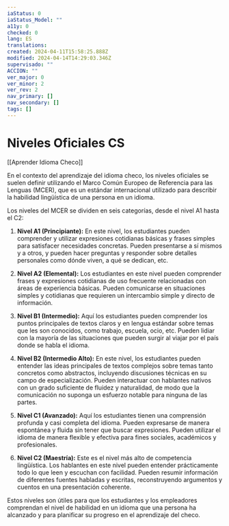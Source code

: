 ```yaml
---
iaStatus: 0
iaStatus_Model: ""
a11y: 0
checked: 0
lang: ES
translations: 
created: 2024-04-11T15:58:25.888Z
modified: 2024-04-14T14:29:03.346Z
supervisado: ""
ACCION: ""
ver_major: 0
ver_minor: 2
ver_rev: 2
nav_primary: []
nav_secondary: []
tags: []
---
```

# Niveles Oficiales CS

[[Aprender Idioma Checo]]

En el contexto del aprendizaje del idioma checo, los niveles oficiales se suelen definir utilizando el Marco Común Europeo de Referencia para las Lenguas (MCER), que es un estándar internacional utilizado para describir la habilidad lingüística de una persona en un idioma.

Los niveles del MCER se dividen en seis categorías, desde el nivel A1 hasta el C2:

1. **Nivel A1 (Principiante):** En este nivel, los estudiantes pueden comprender y utilizar expresiones cotidianas básicas y frases simples para satisfacer necesidades concretas. Pueden presentarse a sí mismos y a otros, y pueden hacer preguntas y responder sobre detalles personales como dónde viven, a qué se dedican, etc.

2. **Nivel A2 (Elemental):** Los estudiantes en este nivel pueden comprender frases y expresiones cotidianas de uso frecuente relacionadas con áreas de experiencia básicas. Pueden comunicarse en situaciones simples y cotidianas que requieren un intercambio simple y directo de información.

3. **Nivel B1 (Intermedio):** Aquí los estudiantes pueden comprender los puntos principales de textos claros y en lengua estándar sobre temas que les son conocidos, como trabajo, escuela, ocio, etc. Pueden lidiar con la mayoría de las situaciones que pueden surgir al viajar por el país donde se habla el idioma.

4. **Nivel B2 (Intermedio Alto):** En este nivel, los estudiantes pueden entender las ideas principales de textos complejos sobre temas tanto concretos como abstractos, incluyendo discusiones técnicas en su campo de especialización. Pueden interactuar con hablantes nativos con un grado suficiente de fluidez y naturalidad, de modo que la comunicación no suponga un esfuerzo notable para ninguna de las partes.

5. **Nivel C1 (Avanzado):** Aquí los estudiantes tienen una comprensión profunda y casi completa del idioma. Pueden expresarse de manera espontánea y fluida sin tener que buscar expresiones. Pueden utilizar el idioma de manera flexible y efectiva para fines sociales, académicos y profesionales.

6. **Nivel C2 (Maestría):** Este es el nivel más alto de competencia lingüística. Los hablantes en este nivel pueden entender prácticamente todo lo que leen y escuchan con facilidad. Pueden resumir información de diferentes fuentes habladas y escritas, reconstruyendo argumentos y cuentos en una presentación coherente.

Estos niveles son útiles para que los estudiantes y los empleadores comprendan el nivel de habilidad en un idioma que una persona ha alcanzado y para planificar su progreso en el aprendizaje del checo.